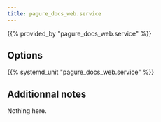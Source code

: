 ```yaml
---
title: pagure_docs_web.service
---
```


{{% provided_by "pagure_docs_web.service" %}}

## Options

{{% systemd_unit "pagure_docs_web.service" %}}

## Additionnal notes

Nothing here.